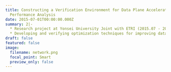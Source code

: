 ```yaml
---
title: Constructing a Verification Environment for Data Plane Acceleration and
  Performance Analysis
date: 2015-07-01T00:00:00.000Z
summary: 2|-
  * Research project at Yonsei University Joint with ETRI (2015.07 - 2015.12)
  * Developing and verifying optimization techniques for improving data plane acceleration in virtualized network environment
draft: false
featured: false
image:
  filename: network.png
  focal_point: Smart
  preview_only: false
---
```

